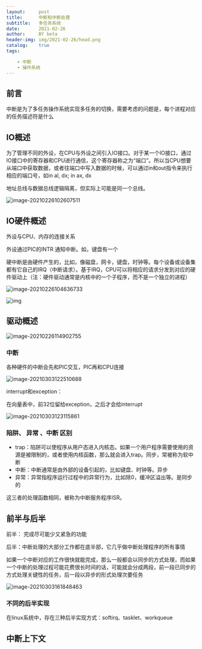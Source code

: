 ```yaml
---
layout:     post
title:      中断和中断处理
subtitle:   多任务系统
date:       2021-02-26
author:     BY beta
header-img: img/2021-02-26/head.png
catalog:    true
tags:

    - 中断
    - 操作系统
---
```


## 前言

中断是为了多任务操作系统实现多任务的切换，需要考虑的问题是，每个进程对应的任务描述符是什么

##  IO概述

为了管理不同的外设，在CPU与外设之间引入IO接口。对于某一个IO接口，通过IO接口中的寄存器和CPU进行通信，这个寄存器称之为“端口”。所以当CPU想要从端口中获取数据，或者往端口中写入数据的时候，可以通过in和out指令来执行相应的端口号，如in al, dx; in ax, dx

地址总线与数据总线逻辑隔离，但实际上可能是同一个总线。

![image-20210226102607511](https://i.loli.net/2021/02/26/L2cNRO6yzPxHD4M.png)

## IO硬件概述



外设与CPU、内存的连接关系

外设通过PIC的INTR 通知中断。如，键盘有一个

硬中断是由硬件产生的，比如，像磁盘，网卡，键盘，时钟等。每个设备或设备集都有它自己的IRQ（中断请求）。基于IRQ，CPU可以将相应的请求分发到对应的硬件驱动上（注：硬件驱动通常是内核中的一个子程序，而不是一个独立的进程）

![image-20210226104636733](https://i.loli.net/2021/02/26/wUiFc3CkfPboyVe.png)

![img](https://upload-images.jianshu.io/upload_images/6128001-665a9c7ea3e0c527.png?imageMogr2/auto-orient/strip|imageView2/2/format/webp)

## 驱动概述

 ![image-20210226114902755](https://i.loli.net/2021/02/26/ae3x6fYVSwoRT1H.png)

### 中断

各种硬件的中断会先和PIC交互，PIC再和CPU连接

![image-20210303122510688](https://i.loli.net/2021/03/03/oUTEO6nW4eBSv7K.png)

interrupt和exception：

在向量表中，前32位留给exception，之后才会给interrupt 

![image-20210303123115861](https://i.loli.net/2021/03/03/8dXfMi6v3cljw9I.png)

### 陷阱、 异常 、中断 区别

- trap：陷阱可以使程序从用户态进入内核态。如果一个用户程序需要使用的资源是被限制的，或者使用内核函数，那么就会进入trap。同步，常被称为软中断
- 中断：中断通常是由外部的设备引起的，比如键盘、时钟等。异步
- 异常：异常指程序运行过程中的异常行为，比如除0，缓冲区溢出等。是同步的

这三者的处理函数相同，被称为中断服务程序ISR。

## 前半与后半

前半： 完成尽可能少又紧急的功能

后半：中断处理的大部分工作都在底半部，它几乎做中断处理程序的所有事情

如果一个中断对应的工作很快就能完成，那么一般都会以同步的方式处理，而如果一个中断的处理过程可能花费很长时间的话，可能就会分成两段，前一段已同步的方式处理关键性的任务，后一段以异步的形式处理次要任务

![image-20210303161848463](https://i.loli.net/2021/03/03/mxu1knCo8fwtKAz.png)

### 不同的后半实现

在linux系统中，存在三种后半实现方式：softirq、tasklet、workqueue

## 中断上下文

